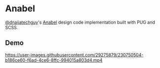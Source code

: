 # Anabel
[@dnaijatechguy](https://twitter.com/dnaijatechguy)'s [Anabel](https://twitter.com/dnaijatechguy/status/1643689451766308865?s=20) design code implementation built with PUG and SCSS.

## Demo

https://user-images.githubusercontent.com/29275879/230750504-b186ce60-f6ad-4ce6-8ffc-994015a803d4.mp4
